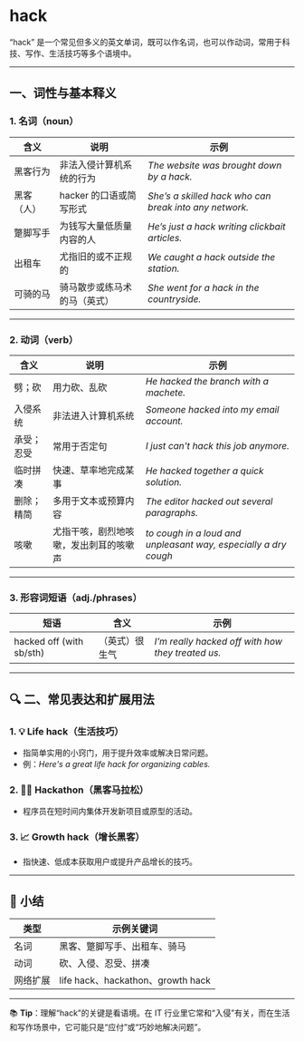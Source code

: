 # hack

“hack” 是一个常见但多义的英文单词，既可以作名词，也可以作动词，常用于科技、写作、生活技巧等多个语境中。

---

## 一、词性与基本释义

### 1. 名词（noun）

| 含义 | 说明 | 示例 |
|------|------|------|
| 黑客行为 | 非法入侵计算机系统的行为 | *The website was brought down by a hack.* |
| 黑客（人） | hacker 的口语或简写形式 | *She’s a skilled hack who can break into any network.* |
| 蹩脚写手 | 为钱写大量低质量内容的人 | *He’s just a hack writing clickbait articles.* |
| 出租车 | 尤指旧的或不正规的 | *We caught a hack outside the station.* |
| 可骑的马 | 骑马散步或练马术的马（英式） | *She went for a hack in the countryside.* |

---

### 2. 动词（verb）

| 含义 | 说明 | 示例 |
|------|------|------|
| 劈；砍 | 用力砍、乱砍 | *He hacked the branch with a machete.* |
| 入侵系统 | 非法进入计算机系统 | *Someone hacked into my email account.* |
| 承受；忍受 | 常用于否定句 | *I just can't hack this job anymore.* |
| 临时拼凑 | 快速、草率地完成某事 | *He hacked together a quick solution.* |
| 删除；精简 | 多用于文本或预算内容 | *The editor hacked out several paragraphs.* |
|咳嗽|尤指干咳，剧烈地咳嗽，发出刺耳的咳嗽声|*to cough in a loud and unpleasant way, especially a dry cough*|

---

### 3. 形容词短语（adj./phrases）

| 短语 | 含义 | 示例 |
|------|------|------|
| hacked off (with sb/sth) | （英式）很生气 | *I’m really hacked off with how they treated us.* |

---

## 🔍 二、常见表达和扩展用法

### 1. 💡 Life hack（生活技巧）

- 指简单实用的小窍门，用于提升效率或解决日常问题。  
- 例：*Here's a great life hack for organizing cables.*

### 2. 👨‍💻 Hackathon（黑客马拉松）

- 程序员在短时间内集体开发新项目或原型的活动。

### 3. 📈 Growth hack（增长黑客）

- 指快速、低成本获取用户或提升产品增长的技巧。

---

## 📝 小结

| 类型 | 示例关键词 |
|------|-------------|
| 名词 | 黑客、蹩脚写手、出租车、骑马 |
| 动词 | 砍、入侵、忍受、拼凑 |
| 网络扩展 | life hack、hackathon、growth hack |

---

📚 **Tip**：理解“hack”的关键是看语境。在 IT 行业里它常和“入侵”有关，而在生活和写作场景中，它可能只是“应付”或“巧妙地解决问题”。

